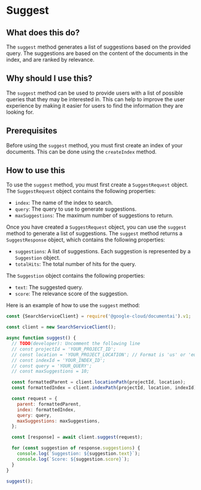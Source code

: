 
  
   # **Suggest**

## What does this do?

The `suggest` method generates a list of suggestions based on the provided query. The suggestions are based on the content of the documents in the index, and are ranked by relevance.

## Why should I use this?

The `suggest` method can be used to provide users with a list of possible queries that they may be interested in. This can help to improve the user experience by making it easier for users to find the information they are looking for.

## Prerequisites

Before using the `suggest` method, you must first create an index of your documents. This can be done using the `createIndex` method.

## How to use this

To use the `suggest` method, you must first create a `SuggestRequest` object. The `SuggestRequest` object contains the following properties:

* `index`: The name of the index to search.
* `query`: The query to use to generate suggestions.
* `maxSuggestions`: The maximum number of suggestions to return.

Once you have created a `SuggestRequest` object, you can use the `suggest` method to generate a list of suggestions. The `suggest` method returns a `SuggestResponse` object, which contains the following properties:

* `suggestions`: A list of suggestions. Each suggestion is represented by a `Suggestion` object.
* `totalHits`: The total number of hits for the query.

The `Suggestion` object contains the following properties:

* `text`: The suggested query.
* `score`: The relevance score of the suggestion.

Here is an example of how to use the `suggest` method:

```javascript
const {SearchServiceClient} = require('@google-cloud/documentai').v1;

const client = new SearchServiceClient();

async function suggest() {
  // TODO(developer): Uncomment the following line
  // const projectId = 'YOUR_PROJECT_ID';
  // const location = 'YOUR_PROJECT_LOCATION'; // Format is 'us' or 'eu'
  // const indexId = 'YOUR_INDEX_ID';
  // const query = 'YOUR_QUERY';
  // const maxSuggestions = 10;

  const formattedParent = client.locationPath(projectId, location);
  const formattedIndex = client.indexPath(projectId, location, indexId);

  const request = {
    parent: formattedParent,
    index: formattedIndex,
    query: query,
    maxSuggestions: maxSuggestions,
  };

  const [response] = await client.suggest(request);

  for (const suggestion of response.suggestions) {
    console.log(`Suggestion: ${suggestion.text}`);
    console.log(`Score: ${suggestion.score}`);
  }
}

suggest();
```
  
  